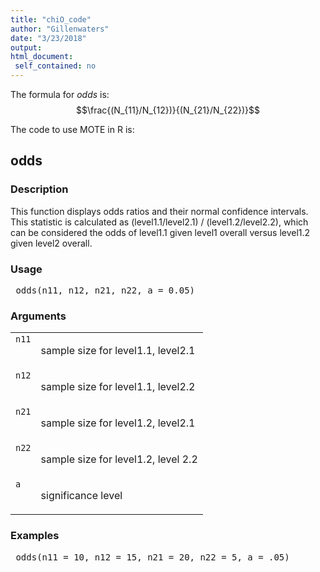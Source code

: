 ```yaml
---
title: "chiO_code"
author: "Gillenwaters"
date: "3/23/2018"
output: 
html_document:
 self_contained: no
---
```

The formula for *odds* is: $$\frac{(N_{11}/N_{12})}{(N_{21}/N_{22})}$$

The code to use MOTE in R is: 
 

 
<h2>odds</h2>  <h3>Description</h3>  <p>This function displays odds ratios and their normal confidence intervals. This statistic is calculated as (level1.1/level2.1) / (level1.2/level2.2), which can be considered the odds of level1.1 given level1 overall versus level1.2 given level2 overall. </p>   <h3>Usage</h3>  <pre> odds(n11, n12, n21, n22, a = 0.05) </pre>   <h3>Arguments</h3>  <table summary="R argblock"> <tr valign="top"><td><code>n11</code></td> <td> <p>sample size for level1.1, level2.1</p> </td></tr> <tr valign="top"><td><code>n12</code></td> <td> <p>sample size for level1.1, level2.2</p> </td></tr> <tr valign="top"><td><code>n21</code></td> <td> <p>sample size for level1.2, level2.1</p> </td></tr> <tr valign="top"><td><code>n22</code></td> <td> <p>sample size for level1.2, level 2.2</p> </td></tr> <tr valign="top"><td><code>a</code></td> <td> <p>significance level</p> </td></tr> </table>   <h3>Examples</h3>  <pre> odds(n11 = 10, n12 = 15, n21 = 20, n22 = 5, a = .05) </pre>   </body></html> 
